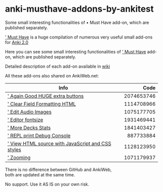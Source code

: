 # anki-musthave-addons-by-ankitest
Some small interesting functionalities of • Must Have add-on, which are published separately. 

[' Must Have](https://github.com/ankitest/anki-musthave-addon-by-ankitest) is a huge compilation of numerous very useful small add-ons for [Anki 2.0](http://ankisrs.net/)

Here you can see some small interesting functionalities of [' Must Have](https://ankiweb.net/shared/info/67643234) add-on, which are published separately.

Detailed description of each add-on available in [wiki](https://github.com/ankitest/anki-musthave-addons-by-ankitest/wiki)

All these add-ons also shared on AnkiWeb.net:

Info | Code
------------- | -------------:
[' Again Good HUGE extra buttons](https://ankiweb.net/shared/info/2074653746) | 2074653746  
[' Clear Field Formatting HTML](https://ankiweb.net/shared/info/1114708966) | 1114708966  
[' Edit Audio Images](https://ankiweb.net/shared/info/1075177705) | 1075177705  
[' Editor fontsize](https://ankiweb.net/shared/info/1931469441) | 1931469441  
[' More Decks Stats](https://ankiweb.net/shared/info/1841403427) | 1841403427  
[' REPL print Debug Console](https://ankiweb.net/shared/info/887733884) | 887733884  
[' View HTML source with JavaScript and CSS styles](https://ankiweb.net/shared/info/1128123950) | 1128123950  
[' Zooming](https://ankiweb.net/shared/info/1071179937) | 1071179937  

There is no difference between GitHub and AnkiWeb,  
both are updated at the same time.  

No support. Use it AS IS on your own risk. 
